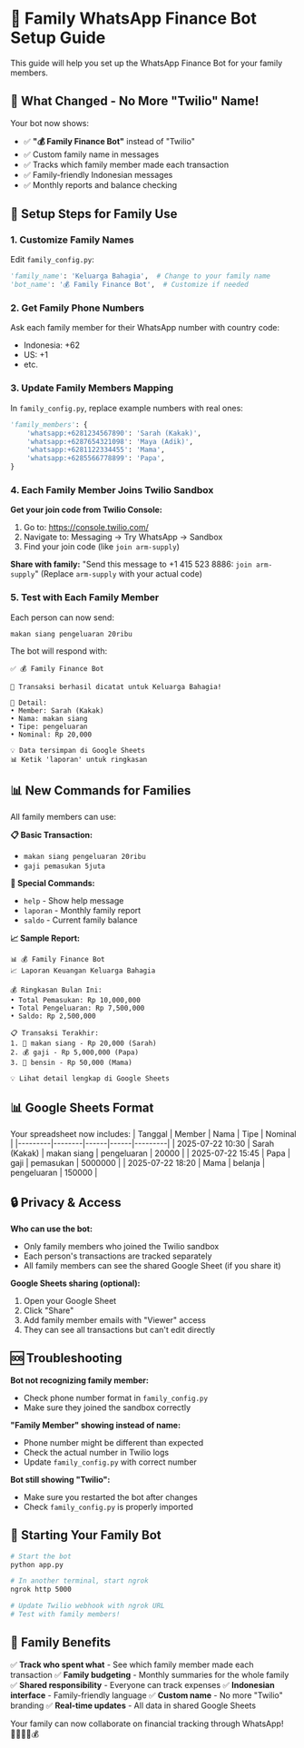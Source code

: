 # 🎯 Family WhatsApp Finance Bot Setup Guide

This guide will help you set up the WhatsApp Finance Bot for your family members.

## 📱 **What Changed - No More "Twilio" Name!**

Your bot now shows:
- ✅ **"💰 Family Finance Bot"** instead of "Twilio"
- ✅ Custom family name in messages
- ✅ Tracks which family member made each transaction
- ✅ Family-friendly Indonesian messages
- ✅ Monthly reports and balance checking

## 🔧 **Setup Steps for Family Use**

### **1. Customize Family Names**
Edit `family_config.py`:
```python
'family_name': 'Keluarga Bahagia',  # Change to your family name
'bot_name': '💰 Family Finance Bot',  # Customize if needed
```

### **2. Get Family Phone Numbers**
Ask each family member for their WhatsApp number with country code:
- Indonesia: +62
- US: +1
- etc.

### **3. Update Family Members Mapping**
In `family_config.py`, replace example numbers with real ones:
```python
'family_members': {
    'whatsapp:+6281234567890': 'Sarah (Kakak)',
    'whatsapp:+6287654321098': 'Maya (Adik)', 
    'whatsapp:+6281122334455': 'Mama',
    'whatsapp:+6285566778899': 'Papa',
}
```

### **4. Each Family Member Joins Twilio Sandbox**

**Get your join code from Twilio Console:**
1. Go to: https://console.twilio.com/
2. Navigate to: Messaging → Try WhatsApp → Sandbox
3. Find your join code (like `join arm-supply`)

**Share with family:**
"Send this message to +1 415 523 8886: `join arm-supply`"
(Replace `arm-supply` with your actual code)

### **5. Test with Each Family Member**

Each person can now send:
```
makan siang pengeluaran 20ribu
```

The bot will respond with:
```
✅ 💰 Family Finance Bot

🎉 Transaksi berhasil dicatat untuk Keluarga Bahagia!

📝 Detail:
• Member: Sarah (Kakak)
• Nama: makan siang
• Tipe: pengeluaran
• Nominal: Rp 20,000

💡 Data tersimpan di Google Sheets
📊 Ketik 'laporan' untuk ringkasan
```

## 📊 **New Commands for Families**

All family members can use:

**📋 Basic Transaction:**
- `makan siang pengeluaran 20ribu`
- `gaji pemasukan 5juta`

**📱 Special Commands:**
- `help` - Show help message
- `laporan` - Monthly family report
- `saldo` - Current family balance

**📈 Sample Report:**
```
📊 💰 Family Finance Bot
📈 Laporan Keuangan Keluarga Bahagia

💰 Ringkasan Bulan Ini:
• Total Pemasukan: Rp 10,000,000
• Total Pengeluaran: Rp 7,500,000
• Saldo: Rp 2,500,000

📋 Transaksi Terakhir:
1. 💸 makan siang - Rp 20,000 (Sarah)
2. 💰 gaji - Rp 5,000,000 (Papa)
3. 💸 bensin - Rp 50,000 (Mama)

💡 Lihat detail lengkap di Google Sheets
```

## 📊 **Google Sheets Format**

Your spreadsheet now includes:
| Tanggal | Member | Nama | Tipe | Nominal |
|---------|--------|------|------|---------|
| 2025-07-22 10:30 | Sarah (Kakak) | makan siang | pengeluaran | 20000 |
| 2025-07-22 15:45 | Papa | gaji | pemasukan | 5000000 |
| 2025-07-22 18:20 | Mama | belanja | pengeluaran | 150000 |

## 🔒 **Privacy & Access**

**Who can use the bot:**
- Only family members who joined the Twilio sandbox
- Each person's transactions are tracked separately
- All family members can see the shared Google Sheet (if you share it)

**Google Sheets sharing (optional):**
1. Open your Google Sheet
2. Click "Share"
3. Add family member emails with "Viewer" access
4. They can see all transactions but can't edit directly

## 🆘 **Troubleshooting**

**Bot not recognizing family member:**
- Check phone number format in `family_config.py`
- Make sure they joined the sandbox correctly

**"Family Member" showing instead of name:**
- Phone number might be different than expected
- Check the actual number in Twilio logs
- Update `family_config.py` with correct number

**Bot still showing "Twilio":**
- Make sure you restarted the bot after changes
- Check `family_config.py` is properly imported

## 🚀 **Starting Your Family Bot**

```bash
# Start the bot
python app.py

# In another terminal, start ngrok
ngrok http 5000

# Update Twilio webhook with ngrok URL
# Test with family members!
```

## 🎉 **Family Benefits**

✅ **Track who spent what** - See which family member made each transaction
✅ **Family budgeting** - Monthly summaries for the whole family  
✅ **Shared responsibility** - Everyone can track expenses
✅ **Indonesian interface** - Family-friendly language
✅ **Custom name** - No more "Twilio" branding
✅ **Real-time updates** - All data in shared Google Sheets

Your family can now collaborate on financial tracking through WhatsApp! 👨‍👩‍👧‍👦💰
